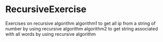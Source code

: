 # RecursiveExercise
Exercises on recursive algorithm
algorithm1 to get all ip from a string of number by using recursive algorithm
algorithm2 to get string associated with all words by using recursive algorithm
